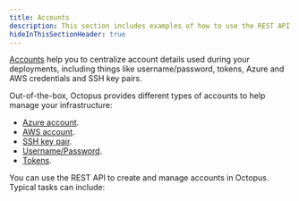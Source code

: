 ```yaml
---
title: Accounts
description: This section includes examples of how to use the REST API to create and manage accounts in Octopus.
hideInThisSectionHeader: true
---
```


[Accounts](https://g.octopushq.com/OnboardingAccountsLearnMore) help you to centralize account details used during your deployments, including things like username/password, tokens, Azure and AWS credentials and SSH key pairs. 

Out-of-the-box, Octopus provides different types of accounts to help manage your infrastructure:
- [Azure account](/docs/infrastructure/deployment-targets/azure/index.md).
- [AWS account](/docs/infrastructure/deployment-targets/aws/index.md).
- [SSH key pair](/docs/infrastructure/deployment-targets/linux/ssh-key-pair.md).
- [Username/Password](/docs/infrastructure/deployment-targets/username-and-password.md).
- [Tokens](/docs/infrastructure/deployment-targets/tokens.md). 

You can use the REST API to create and manage accounts in Octopus. Typical tasks can include:
